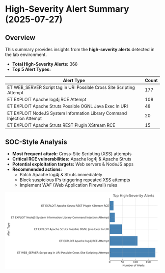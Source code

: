 
# High-Severity Alert Summary (2025-07-27)

## Overview
This summary provides insights from the **high-severity alerts** detected in the lab environment.

- **Total High-Severity Alerts:** 368
- **Top 5 Alert Types:**

| Alert Type | Count |
|------------|-------|
| ET WEB_SERVER Script tag in URI Possible Cross Site Scripting Attempt | 177 |
| ET EXPLOIT Apache log4j RCE Attempt | 108 |
| ET EXPLOIT Apache Struts Possible OGNL Java Exec In URI | 48 |
| ET EXPLOIT NodeJS System Information Library Command Injection Attempt | 20 |
| ET EXPLOIT Apache Struts REST Plugin XStream RCE | 15 |

## SOC-Style Analysis
- **Most frequent attack:** Cross-Site Scripting (XSS) attempts
- **Critical RCE vulnerabilities:** Apache log4j & Apache Struts
- **Potential exploitation targets:** Web servers & NodeJS apps
- **Recommended actions:**
  - Patch Apache log4j & Struts immediately
  - Block suspicious IPs triggering repeated XSS attempts
  - Implement WAF (Web Application Firewall) rules

![Top Alerts](alerts_summary_chart.png)
